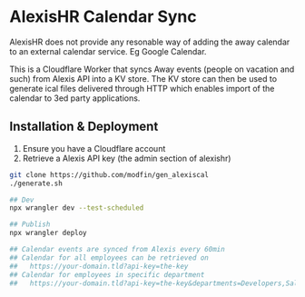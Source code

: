 
# AlexisHR Calendar Sync
AlexisHR does not provide any resonable way of adding the away calendar to 
an external calendar service. Eg Google Calendar.

This is a Cloudflare Worker that syncs Away events (people on vacation and such) from Alexis API into a KV
store. The KV store can then be used to generate ical files delivered through HTTP which enables import of the 
calendar to 3ed party applications.

## Installation & Deployment

1. Ensure you have a Cloudflare account
2. Retrieve a Alexis API key (the admin section of alexishr)

```bash
git clone https://github.com/modfin/gen_alexiscal
./generate.sh

## Dev 
npx wrangler dev --test-scheduled

## Publish
npx wrangler deploy

## Calendar events are synced from Alexis every 60min
## Calendar for all employees can be retrieved on
##   https://your-domain.tld?api-key=the-key
## Calendar for employees in specific department
##   https://your-domain.tld?api-key=the-key&departments=Developers,Sales

```